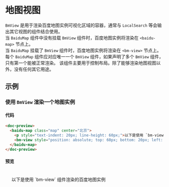 # 地图视图

`BmView` 是用于渲染百度地图实例可视化区域的容器，通常与 `LocalSearch` 等会输出其它视图的组件结合使用。\
当 `BaiduMap` 组件中没有挂载 `BmView` 组件时，百度地图实例将渲染在 `<baidu-map>` 节点上。\
当 `BaiduMap` 挂载了 `BmView` 组件时，百度地图实例将渲染在 `<bm-view>` 节点上。\
每个 `BaiduMap` 组件应对应唯一一个 `BmView` 组件，如果声明了多个 `BmView` 组件，只有第一个能被正常渲染。
该组件主要用于控制布局。除了能够渲染地图视图以外，没有任何其它用途。

## 示例

### 使用 `BmView` 渲染一个地图实例

#### 代码
```html
<doc-preview>
  <baidu-map class="map" center="北京">
    <p style="text-indent: 20px; line-height: 60px;">以下是使用 `bm-view` 组件渲染的百度地图实例</p>
    <bm-view style="position: absolute; top: 60px; bottom: 20px; left: 20px; right: 20px"></bm-view>
  </baidu-map>
</doc-preview>
```

#### 预览
<doc-preview>
  <baidu-map class="map" center="北京">
    <p style="text-indent: 20px; line-height: 60px;">以下是使用 `bm-view` 组件渲染的百度地图实例</p>
    <bm-view style="position: absolute; top: 60px; bottom: 20px; left: 20px; right: 20px"></bm-view>
  </baidu-map>
</doc-preview>


